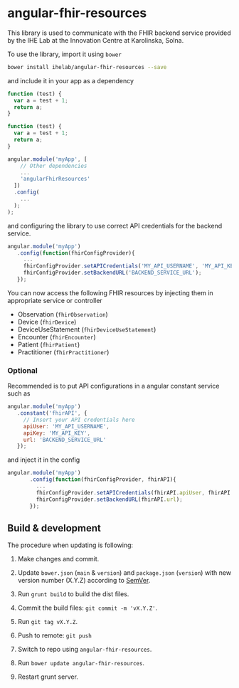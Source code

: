 # angular-fhir-resources

This library is used to communicate with the FHIR backend service provided by the IHE Lab at the Innovation Centre at Karolinska, Solna.

To use the library, import it using `bower`

```bash
bower install ihelab/angular-fhir-resources --save
```

and include it in your app as a dependency

```javascript
function (test) {
  var a = test + 1;
  return a;
}
```

~~~javascript
function (test) {
  var a = test + 1;
  return a;
}
~~~

```javascript
angular.module('myApp', [
    // Other dependencies
    ...
    'angularFhirResources'
  ])
  .config(
    ...
  );
);
```

and configuring the library to use correct API credentials for the backend service.

```javascript
angular.module('myApp')
   .config(function(fhirConfigProvider){
     ...
     fhirConfigProvider.setAPICredentials('MY_API_USERNAME', 'MY_API_KEY');
     fhirConfigProvider.setBackendURL('BACKEND_SERVICE_URL');
   });
```

You can now access the following FHIR resources by injecting them in appropriate service or controller

- Observation (`fhirObservation`)
- Device (`fhirDevice`)
- DeviceUseStatement (`fhirDeviceUseStatement`)
- Encounter (`fhirEncounter`)
- Patient (`fhirPatient`)
- Practitioner (`fhirPractitioner`)


### Optional

Recommended is to put API configurations in a angular constant service such as

```javascript
angular.module('myApp')
   .constant('fhirAPI', {
     // Insert your API credentials here
     apiUser: 'MY_API_USERNAME',
     apiKey: 'MY_API_KEY',
     url: 'BACKEND_SERVICE_URL'
   });
```

and inject it in the config

```javascript
angular.module('myApp')
       .config(function(fhirConfigProvider, fhirAPI){
         ...
         fhirConfigProvider.setAPICredentials(fhirAPI.apiUser, fhirAPI.apiKey);
         fhirConfigProvider.setBackendURL(fhirAPI.url);
       });
```

## Build & development

The procedure when updating is  following:

1. Make changes and commit.

2. Update `bower.json` (`main` & `version`) and `package.json` (`version`) with new version number (X.Y.Z) according to [SemVer](http://semver.org/). 

3. Run `grunt build` to build the dist files.

4. Commit the build files: `git commit -m 'vX.Y.Z'`.

5. Run `git tag vX.Y.Z`.

6. Push to remote: `git push`

7. Switch to repo using `angular-fhir-resources`.

8. Run `bower update angular-fhir-resources`.

9. Restart grunt server.


